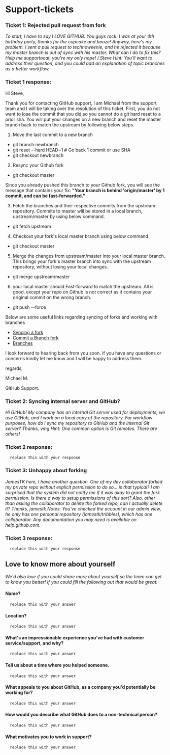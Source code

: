 # Support-tickets

### **Ticket 1: Rejected pull request from fork**
*To start, I have to say I LOVE GITHUB. You guys rock. I was at your 4th birthday party,
thanks for the cupcake and booze!
Anyway, here's my problem. I sent a pull request to technoweenie, and he rejected it because
my master branch is out of sync with his master. What can I do to fix this?
Help me supportocat, you're my only hope!
/.Steve
Hint: You'll want to address their question, and you could add an explanation of topic
branches as a better workflow.*

### **Ticket 1 response:**
Hi Steve,
      
Thank you for contacting GitHub support, I am Michael from the support team and I will be taking over the resolution of this ticket.
First, you do not want to lose the commit that you did so you cannot do a git hard reset to a prior sha. You will put your changes on a new branch and reset the master branch back to match the upstream by following below steps.

1. Move the last commit to a new branch
* git branch newbranch
* git reset --hard HEAD~1 # Go back 1 commit or use SHA
* git checkout newbranch

2. Resync your Github fork
* git checkout master
      
Since you already pushed this branch to your Github fork, you will see the message that contains your fix:
**"Your branch is behind 'origin/master' by 1 commit, and can be fast-forwarded."**

3. Fetch the branches and their respective commits from the upstream repository. Commits to master will be stored in a local branch, upstream/master by using below command.
* git fetch upstream

4. Checkout your fork's local master branch using below command.
* git checkout master

5. Merge the changes from upstream/master into your local master branch. This brings your fork's master branch into sync with the upstream repository, without losing your local changes.
* git merge upstream/master

6. your local master should Fast-forward to match the upstream. All is good, except your repo on Github is not correct as it contains your original commit on the wrong branch.
* git push --force

Below are some useful links regarding syncing of forks and working with branches
* [Syncing a fork](https://help.github.com/en/github/collaborating-with-issues-and-pull-requests/syncing-a-fork)
* [Commit a Branch fork](https://help.github.com/en/github/collaborating-with-issues-and-pull-requests/committing-changes-to-a-pull-request-branch-created-from-a-fork)
* [Branches](https://help.github.com/en/github/collaborating-with-issues-and-pull-requests/about-branches)
            
I look forward to hearing back from you soon. If you have any questions or concerns kindly let me know and I will be happy to address them.

regards,

Michael M.

GitHub Support.


### **Ticket 2: Syncing internal server and GitHub?**
*Hi GitHub! My company has an internal Git server used for deployments, we use GitHub,
and I work on a local copy of the repository. For workflow purposes, how do I sync my
repository to GitHub and the internal Git server?
Thanks,
vmg
Hint: One common option is Git remotes. There are others!*

### **Ticket 2 response:**
      replace this with your response


### **Ticket 3: Unhappy about forking**
*JamesTK here, I have another question.
One of my dev collaborator forked my private repo without explicit permission to do so... is
that typical? I am surprised that the system did not notify me if it was okay to grant the fork
permission. Is there a way to setup permissions of this sort? Also, other than asking the
collaborator to delete the forked repo, can I actually delete it?
Thanks, jamestk
Notes:
You've checked the account in our admin view, he only has one personal repository
(jamestk/tribbles), which has one collaborator. Any documentation you may need is available
on help.github.com.*

### **Ticket 3 response:**
      replace this with your response

## **Love to know more about yourself**
*We'd also love if you could share more about yourself so the team can get to know you
better! If you could fill the following out that would be great:*

#### **Name?**
      replace this with your answer

#### **Location?**
      replace this with your answer

#### **What's an impressionable experience you've had with customer service/support, and why?**
      replace this with your answer

#### **Tell us about a time where you helped someone.**
      replace this with your answer

#### **What appeals to you about GitHub, as a company you'd potentially be working for?**
      replace this with your answer

#### **How would you describe what GitHub does to a non-technical person?**
      replace this with your answer

#### **What motivates you to work in support?**
      replace this with your answer
